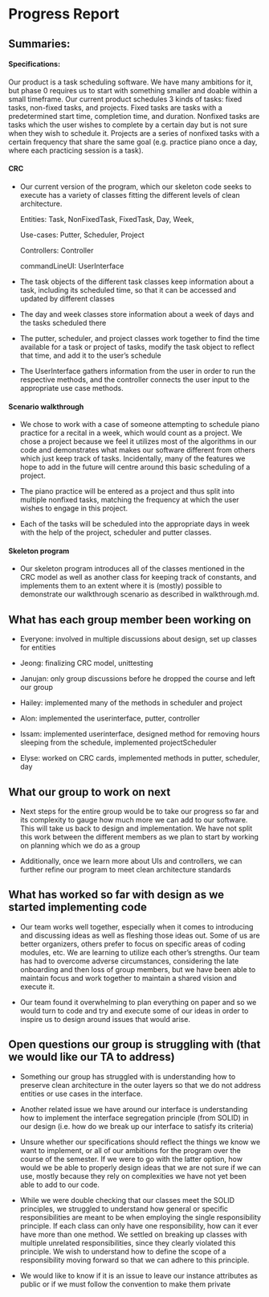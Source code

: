 # Progress Report

## Summaries:

#### Specifications:
   Our product is a task scheduling software. We have many ambitions for it, but phase 0 requires us to start with something smaller and doable within a small timeframe. Our current product schedules 3 kinds of tasks: fixed tasks, non-fixed tasks, and projects. Fixed tasks are tasks with a predetermined start time, completion time, and duration. Nonfixed tasks are tasks which the user wishes to complete by a certain day but is not sure when they wish to schedule it. Projects are a series of nonfixed tasks with a certain frequency that share the same goal (e.g. practice piano once a day, where each practicing session is a task).
#### CRC
-   Our current version of the program, which our skeleton code seeks to execute has a variety of classes fitting the different levels of clean architecture.

      Entities: Task, NonFixedTask, FixedTask, Day, Week,

      Use-cases: Putter, Scheduler, Project

      Controllers: Controller

      commandLineUI: UserInterface

-   The task objects of the different task classes keep information about a task, including its scheduled time, so that it can be accessed and updated by different classes

-   The day and week classes store information about a week of days and the tasks scheduled there

-   The putter, scheduler, and project classes work together to find the time available for a task or project of tasks, modify the task object to reflect that time, and add it to the user’s schedule

-   The UserInterface gathers information from the user in order to run the respective methods, and the controller connects the user input to the appropriate use case methods.

#### Scenario walkthrough

-   We chose to work with a case of someone attempting to schedule piano practice for a recital in a week, which would count as a project. We chose a project because we feel it utilizes most of the algorithms in our code and demonstrates what makes our software different from others which just keep track of tasks. Incidentally, many of the features we hope to add in the future will centre around this basic scheduling of a project.

-   The piano practice will be entered as a project and thus split into multiple nonfixed tasks, matching the frequency at which the user wishes to engage in this project.

-   Each of the tasks will be scheduled into the appropriate days in week with the help of the project, scheduler and putter classes.

#### Skeleton program

-   Our skeleton program introduces all of the classes mentioned in the CRC model as well as another class for keeping track of constants, and implements them to an extent where it is (mostly) possible to demonstrate our walkthrough scenario as described in walkthrough.md.

## What has each group member been working on

-   Everyone: involved in multiple discussions about design, set up classes for entities

-   Jeong: finalizing CRC model, unittesting

-   Janujan: only group discussions before he dropped the course and left our group

-   Hailey: implemented many of the methods in scheduler and project

-   Alon: implemented the userinterface, putter, controller

-   Issam: implemented userinterface, designed method for removing hours sleeping from the schedule, implemented projectScheduler

-   Elyse: worked on CRC cards, implemented methods in putter, scheduler, day

## What our group to work on next

-   Next steps for the entire group would be to take our progress so far and its complexity to gauge how much more we can add to our software. This will take us back to design and implementation.  We have not split this work between the different members as we plan to start by working on planning which we do as a group

-   Additionally, once we learn more about UIs and controllers, we can further refine our program to meet clean architecture standards

## What has worked so far with design as we started implementing code

-   Our team works well together, especially when it comes to introducing and discussing ideas as well as fleshing those ideas out. Some of us are better organizers, others prefer to focus on specific areas of coding modules, etc. We are learning to utilize each other’s strengths. Our team has had to overcome adverse circumstances, considering the late onboarding and then loss of group members, but we have been able to maintain focus and work together to maintain a shared vision and execute it.

-   Our team found it overwhelming to plan everything on paper and so we would turn to code and try and execute some of our ideas in order to inspire us to design around issues that would arise.

## Open questions our group is struggling with (that we would like our TA to address)

- Something our group has struggled with is understanding how to preserve clean architecture in the outer layers so that we do not address entities or use cases in the interface.

- Another related issue we have around our interface is understanding how to implement the interface segregation principle (from SOLID) in our design (i.e. how do we break up our interface to satisfy its criteria)

- Unsure whether our specifications should reflect the things we know we want to implement, or all of our ambitions for the program over the course of the semester. If we were to go with the latter option, how would we be able to properly design ideas that we are not sure if we can use, mostly because they rely on complexities we have not yet been able to add to our code.

- While we were double checking that our classes meet the SOLID principles, we struggled to understand how general or specific responsibilities are meant to be when employing the single responsibility principle. If each class can only have one responsibility, how can it ever have more than one method. We settled on breaking up classes with multiple unrelated responsibilities, since they clearly violated this principle. We wish to understand how to define the scope of a responsibility moving forward so that we can adhere to this principle.

- We would like to know if it is an issue to leave our instance attributes as public or if we must follow the convention to make them private

